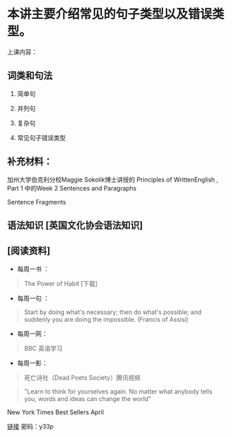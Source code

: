 # 本讲主要介绍常见的句子类型以及错误类型。

上课内容：

## 词类和句法

1. 简单句

2. 并列句

3. 复杂句

4. 常见句子错误类型



## 补充材料：

加州大学伯克利分校Maggie Sokolik博士讲授的 Principles of WrittenEnglish , Part 1  中的Week 2  Sentences and Paragraphs

Sentence Fragments

## 语法知识 [英国文化协会语法知识]

## [阅读资料]


- 每周一书 ：

> The Power of Habit    [下载]

- 每周一句 ：

> Start by doing what's necessary; then do what's possible; and suddenly you are doing the impossible. (Francis of Assisi)



- 每周一网：

> BBC 英语学习

- 每周一影：

> 死亡诗社（Dead Poets Society）腾讯视频

> "Learn to think for yourselves again. No matter what anybody tells you, words and ideas can change the world"

New York Times  Best Sellers  April

[链接](http://pan.baidu.com/s/1c0wDsly) 密码：y33p

